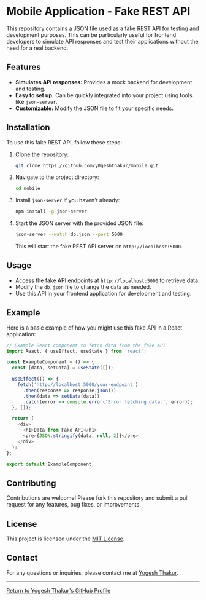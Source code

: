 # Mobile Application - Fake REST API

This repository contains a JSON file used as a fake REST API for testing and development purposes. This can be particularly useful for frontend developers to simulate API responses and test their applications without the need for a real backend.

## Features

- **Simulates API responses:** Provides a mock backend for development and testing.
- **Easy to set up:** Can be quickly integrated into your project using tools like `json-server`.
- **Customizable:** Modify the JSON file to fit your specific needs.

## Installation

To use this fake REST API, follow these steps:

1. Clone the repository:
    ```bash
    git clone https://github.com/y0geshthakur/mobile.git
    ```
2. Navigate to the project directory:
    ```bash
    cd mobile
    ```
3. Install `json-server` if you haven't already:
    ```bash
    npm install -g json-server
    ```
4. Start the JSON server with the provided JSON file:
    ```bash
    json-server --watch db.json --port 5000
    ```
    This will start the fake REST API server on `http://localhost:5000`.

## Usage

- Access the fake API endpoints at `http://localhost:5000` to retrieve data.
- Modify the `db.json` file to change the data as needed.
- Use this API in your frontend application for development and testing.

## Example

Here is a basic example of how you might use this fake API in a React application:

```javascript
// Example React component to fetch data from the fake API
import React, { useEffect, useState } from 'react';

const ExampleComponent = () => {
  const [data, setData] = useState([]);

  useEffect(() => {
    fetch('http://localhost:5000/your-endpoint')
      .then(response => response.json())
      .then(data => setData(data))
      .catch(error => console.error('Error fetching data:', error));
  }, []);

  return (
    <div>
      <h1>Data from Fake API</h1>
      <pre>{JSON.stringify(data, null, 2)}</pre>
    </div>
  );
};

export default ExampleComponent;
```

## Contributing

Contributions are welcome! Please fork this repository and submit a pull request for any features, bug fixes, or improvements.

## License

This project is licensed under the [MIT License](LICENSE).

## Contact

For any questions or inquiries, please contact me at [Yogesh Thakur](mailto:your_email@example.com).

---

[Return to Yogesh Thakur's GitHub Profile](https://github.com/y0geshthakur)
